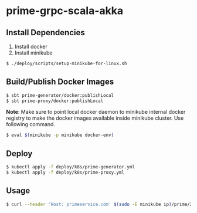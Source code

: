 # prime-grpc-scala-akka

## Install Dependencies
1. Install docker
2. Install minikube
```sh
$ ./deploy/scripts/setup-minikube-for-linux.sh
```

## Build/Publish Docker Images
```sh
$ sbt prime-generator/docker:publishLocal
$ sbt prime-proxy/docker:publishLocal
```

**Note**: Make sure to point local docker daemon to minikube internal docker registry to make the docker images available inside minikube cluster. Use following command.
```sh
$ eval $(minikube -p minikube docker-env)
```

## Deploy
```sh
$ kubectl apply -f deploy/k8s/prime-generator.yml
$ kubectl apply -f deploy/k8s/prime-proxy.yml
```

## Usage
```sh
$ curl --header 'Host: primeservice.com' $(sudo -E minikube ip)/prime/23
```
